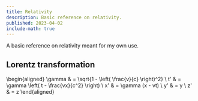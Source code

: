 ```yaml
---
title: Relativity
description: Basic reference on relativity.
published: 2023-04-02
include-math: true
---
```


A basic reference on relativity meant for my own use.

## Lorentz transformation

\begin{aligned}
\gamma & = \sqrt{1 - \left( \frac{v}{c} \right)^2} \\
t' & = \gamma \left( t - \frac{vx}{c^2} \right) \\
x' & = \gamma (x - vt) \\
y' & = y \\
z' & = z
\end{aligned}
